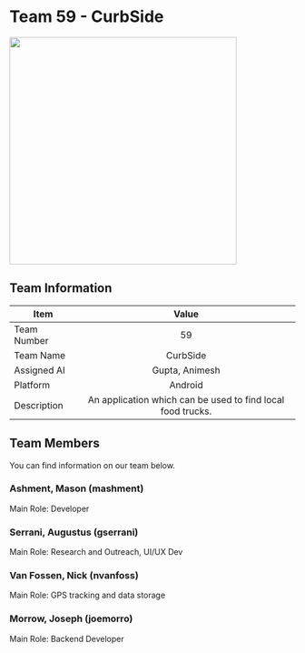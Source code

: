 # Team 59 - CurbSide

<img src="curbside_home" height ="400" />

## Team Information

|Item|Value|
|---|:---:|
|Team Number|59|
|Team Name|CurbSide|
|Assigned AI|Gupta, Animesh|
|Platform|Android|
|Description|An application which can be used to find local food trucks.|

## Team Members
You can find information on our team below.

### Ashment, Mason (mashment)
Main Role: Developer

### Serrani, Augustus (gserrani)
Main Role: Research and Outreach, UI/UX Dev

### Van Fossen, Nick (nvanfoss)
Main Role: GPS tracking and data storage

### Morrow, Joseph (joemorro)
Main Role: Backend Developer
